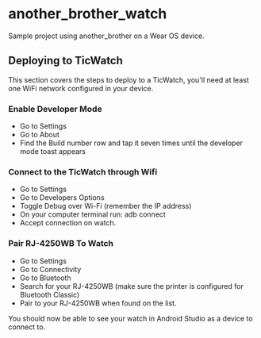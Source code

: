 # another_brother_watch

Sample project using another_brother on a Wear OS device.

## Deploying to TicWatch
This section covers the steps to deploy to a TicWatch, you'll need at least one WiFi network configured in your device.

### Enable Developer Mode
- Go to Settings
- Go to About
- Find the Build number row and tap it seven times until the developer mode toast appears

### Connect to the TicWatch through Wifi
- Go to Settings
- Go to Developers Options
- Toggle Debug over Wi-Fi (remember the IP address)
- On your computer terminal run: adb connect <ip address with port from previous step> 
- Accept connection on watch.

### Pair RJ-4250WB To Watch
- Go to Settings
- Go to Connectivity
- Go to Bluetooth
- Search for your RJ-4250WB (make sure the printer is configured for Bluetooth Classic)
- Pair to your RJ-4250WB when found on the list.

You should now be able to see your watch in Android Studio as a device to connect to. 



